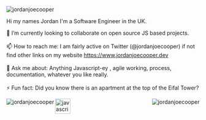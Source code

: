 <p align="left"> <img src="https://komarev.com/ghpvc/?username=jordanjoecooper" alt="jordanjoecooper" /> </p>

Hi my names Jordan I'm a Software Engineer in the UK.
<!--
**jordanjoecooper/jordanjoecooper** is a ✨ _special_ ✨ repository because its `README.md` (this file) appears on your GitHub profile.

- 🔭 I’m currently working on ...
- 🌱 I’m currently learning ...
- 👯 I’m looking to collaborate on ...
- 🤔 I’m looking for help with ...
- 😄 Pronouns: ...
-->

👯 I’m currently looking to collaborate on open source JS based projects.
<br /><br />
📫 How to reach me: I am fairly active on Twitter (@jordanjoecooper) if not find other links on my website https://www.jordanjoecooper.dev
<br />
<br />
💬 Ask me about: Anything Javascript-ey , agile working, process, documentation, whatever you like really.
<br />
<br />
⚡ Fun fact: Did you know there is an apartment at the top of the Eifal Tower?

<p>
  <img align="left" src="https://github-readme-stats.vercel.app/api?username=jordanjoecooper&show_icons=true&theme=radical" alt="jordanjoecooper" />
  <img align="right" src="https://github-readme-stats.vercel.app/api?username=jordanjoecooper&show_icons=true" alt="jordanjoecooper" />
</p>
<p> 
   <img src="https://devicons.github.io/devicon/devicon.git/icons/javascript/javascript-original.svg" alt="javascript" width="40" height="40"/>
</p>
